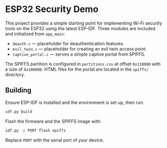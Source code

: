 # ESP32 Security Demo

This project provides a simple starting point for implementing Wi-Fi
security tools on the ESP32 using the latest ESP-IDF. Three modules are
included and initialized from `app_main`:

- `deauth.c` &mdash; placeholder for deauthentication features.
- `evil_twin.c` &mdash; placeholder for creating an evil twin access point.
- `captive_portal.c` &mdash; serves a simple captive portal from SPIFFS.

The SPIFFS partition is configured in `partitions.csv` at offset
`0x110000` with a size of `0x100000`. HTML files for the portal are
located in the `spiffs/` directory.

## Building

Ensure ESP-IDF is installed and the environment is set up, then run:

```bash
idf.py build
```

Flash the firmware and the SPIFFS image with:

```bash
idf.py -p PORT flash spiffs
```

Replace `PORT` with the serial port of your device.